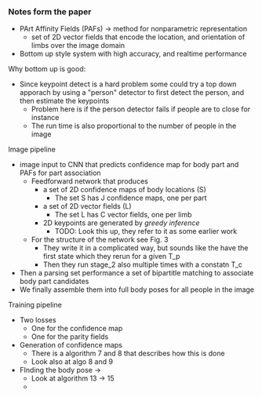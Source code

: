 ### Notes form the paper

- PArt Affinity Fields (PAFs) -> method for nonparametric representation
  - set of 2D vector fields that encode the location, and orientation of limbs over the image domain
- Bottom up style system with high accuracy, and realtime performance

Why bottom up is good: 
- Since keypoint detect is a hard problem some could try a top down apporach by using a "person" detector to first detect the person, and then estimate the keypoints
  - Problem here is if the person detector fails if people are to close for instance
  - The run time is also proportional to the number of people in the image
  
Image pipeline
- image input to CNN that predicts confidence map for body part and PAFs for part association
  - Feedforward network that produces 
    - a set of 2D confidence maps of body locations (S)
      - The set S has J confidence maps, one per part
    - a set of 2D vector fields (L)
      - The set L has C vector fields, one per limb
    - 2D keypoints are generated by *greedy inference* 
      - TODO: Look this up, they refer to it as some earlier work
  - For the structure of the network see Fig. 3
    - They write it in a complicated way, but sounds like the have the first state which they rerun for a given T_p
    - Then they run stage_2 also multiple times with a constatn T_c 
- Then a parsing set performance a set of bipartitle matching to associate body part candidates
- We finally assemble them into full body poses for all people in the image

Training pipeline
- Two losses    
  - One for the confidence map
  - One for the parity fields
- Generation of confidence maps
    - There is a algorithm 7 and 8 that describes how this is done
    - Look also at algo 8 and 9
- FInding the body pose ->
  - Look at algorithm 13 -> 15
  - 
